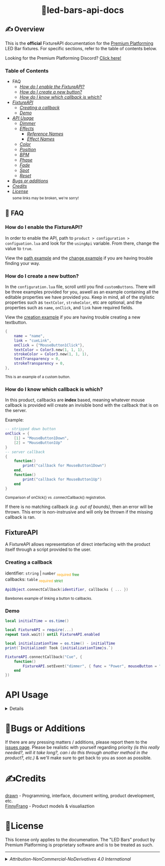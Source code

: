 
﻿<h1 align="center">👥led-bars-api-docs</h1>
##
## ✍️ Overview
This is the **official** FixtureAPI documentation for the [Premium Platforming](https://www.premiumplatforming.com/) LED Bar fixtures. For specific sections, refer to the table of contents below.

Looking for the Premium Platforming Discord? [Click here!](https://discord.gg/premiumplatforming/)

### Table of Contents
- FAQ
	- [*How do I enable the FixtureAPI?*](#how-do-i-enable-the-fixtureapi)
	- [*How do I create a new button?*](#how-do-i-create-a-new-button)
	- [*How do I know which callback is which?*](#how-do-i-know-which-callback-is-which)
- [*FixtureAPI*](#fixtureapi)
	- [*Creating a callback*](#creating-a-callback)
	- [*Demo*](#demo)
- [*API Usage*](#api-usage)
	- [*Dimmer*](#dimmer)
	- [*Effects*](#effects)
		- [*Reference Names*](#reference-names)
		- [*Effect Names*](#effect-names)
	- [*Color*](#color)
	- [*Position*](#position)
	- [*BPM*](#bpm)
	- [*Phase*](#phase)
	- [*Fade*](#fade)
	- [*Spot*](#spot)
	- [*Reset*](#reset)
- [*Bugs or additions*](#bugs-or-additions)
- [*Credits*](#credits)
- [*License*](#license) 
<br><sub>some links may be broken, we're sorry!</sub>

## 💭 FAQ

### How do I enable the FixtureAPI?
In order to enable the API, path to `product > configuration > configuation.lua` and look for the `usingApi` variable. From there, change the value to `true`.

View the [path example](./content/path-to-configuration.gif) and the [change example](./content/change-api-status.gif) if you are having trouble finding your way.

### How do I create a new button?
In the `configuration.lua` file, scroll until you find `customButtons`. There will be three examples provided for you, aswell as an example containing all the editable properties we have provided you. Keep in mind, all of the stylistic properties such as `textColor`, `strokeColor`, etc are optional, and the properties such as `name`, `onClick`, and `link` have required fields.

View the [creation example](./content/create-new-button.gif) if you are having trouble creating a new textbutton.

```lua
{
	name = "name",
	link = "cueLink",
	onClick = {"MouseButton1Click"},
	textColor = Color3.new(1, 1, 1),
	strokeColor = Color3.new(1, 1, 1),
	textTransparency = 0,
	strokeTransparency = 0,
},
```
<sub>This is an example of a custom button.</sub>

### How do I know which callback is which?
In this product, callbacks are **index** based, meaning whatever mouse callback is provided will create an invisible bond with the callback that is on the server.

Example:
```lua
-- stripped down button
onClick = {
	[1] = "MouseButton1Down",
	[2] = "MouseButton1Up"
}
-- server callback
{
	function()
		print("callback for MouseButton1Down")
	end,
	function()
		print("callback for MouseButton1Up")
	end
}
```
<sub>Comparison of onClick{} vs .connectCallback() registration.</sub>


If there is no matching callback *(e.g. out of bounds)*, then an error will be thrown. This error is non-instrusive and will only be thrown if the missing callback is ran.


## FixtureAPI
A FixtureAPI allows representation of direct interfacing with the product itself through a script provided to the user.

### Creating a callback
identifier: `string` | `number` <sub><span style="color:orange">required</span></sub> <sub><span style="color:green">free</span></sub><br>
callbacks: `table` <sub><span style="color:orange">required</span></sub> <sub><span style="color:green">strict</span></sub><br>

```lua
ApiObject.connectCallback(identifier, callbacks { ... })
```
<sub>Barebones example of linking a button to callbacks.</sub>

### Demo
```lua
local initialTime = os.time()

local FixtureAPI = require(...)
repeat task.wait() until FixtureAPI.enabled

local initializationTime = os.time() - initialTime
print(`Initialized! Took {initializationTime}s.`)

FixtureAPI.connectCallback("Cue", {
	function()
		FixtureAPI.setEvent("dimmer", { func = "Power", mouseButton = "MouseButton1Click", lightOn = true })
	end
})
```

# API Usage
<details>

## Dimmer
<details>  
<summary>Dimmer Button Table</summary>
    
| func          | mouseButton      | lightOn  |
| ------------- | ---------------- | -------- |
| **Power**     | MouseButton1Down | true     |
|               | MouseButton2Down | false    |
|               | MouseButton1Up   | false    |
|               |                  |          |
| **Fade In**   | MouseButton1Down | true     |
|               |                  |          |
| **Fade Out**  | MouseButton1Down | false    |
|               |                  |          |
| **Pulse A/B** | MouseButton1Down | false    |
|               | MouseButton2Down | false    |
|               |                  |          |
| **Fade A/B**  | MouseButton1Down | true     |
|               | MouseButton2Down | true     |
|               | MouseButton1Up   | false    |
|               | MouseButton2Up   | false    |
|               |                  |          |
| **Hold A/B**  | MouseButton1Down | true     |
|               | MouseButton2Down | true     |
|               | MouseButton1Up   | false    |
|               | MouseButton2Up   | false    |
|               |                  |          |
| **Hold L/R**  | MouseButton2Down | true     |
|               | MouseButton1Down | true     |
|               | MouseButton1Up   | false    |
|               | MouseButton2Up   | false    |

Please refer to the example below for further clarification. <br> 
---
Refer to the chart to implement different functionality. In order to see what mouse button click does what, interface with the panel directly before choosing your `mouseButton` field.
```lua
ApiObject.setEvent("dimmer", { func = "Power", mouseButton = "MouseButton1Down", lightOn = true })
```

</details>

## Effects
Due to the nature of how the carousel was programmed, interfacing with effects is not as simple as one may imagine, and you will need to refer to a table in order to correctly write the name down.

In the effects pool, there is an incremental value in the top right of every effect button. This number does not represent the number of the effect, but rather the number *minus* three, so you will have to account that into any effect you are trying to toggle.

Additionally, there is an alphabetical value at the beginning of every effect, starting at a & ending at z.

### Reference Names
```lua
"a_Random Strobe", "b_Random Fade", "c_Strobe", "d_Effect_1" "e_Effect_2", "f_Effect_3", "g_Effect_4", "h_Effect_5", "i_Effect_6", "j_Effect_7", "k_Effect_8", "l_Effect_9", "m_Effect_10", "n_Effect_11", "o_Effect_12", "p_Effect_13", "q_Effect_14", "r_Effect_15", "s_Effect_16", "t_Effect_17", "u_Effect_18", "v_Effect_19", "w_Effect_20", "x_Effect_21", "y_Effect_22", "z_Effect_23" 
```
<sub>Pathing directly to the button within the panel is an option, but this option makes it easier. This only applies to "buttonReference."</sub>

### Effect Names
```lua
"Random Strobe", "Random Fade", "Strobe" "Effect_1", "Effect_2", "Effect_3", "Effect_4", "Effect_5", "Effect_6", "Effect_7", "Effect_8", "Effect_9", "Effect_10", "Effect_11", "Effect_12", "Effect_13", "Effect_14", "Effect_15", "Effect_16", "Effect_17", "Effect_18", "Effect_19", "Effect_20", "Effect_21", "Effect_22", "Effect_23" 
```
<sub>All "Effect_x" names carry the same naming mechanism. This only applies to "effectName."</sub>

**Example Below**:
```lua
ApiObject.setEvent("effect", {
	effects = {
		{
			effectName = "Random Strobe",
			buttonReference = "a_Random Strobe",
			on = true
		},
		{
			effectName = "Effect_1",
			buttonReference = "d_Effect_1",
			on = true
		},
	}
})
```

## Color
**IMPORTANT** Syntax is very different and very meticulous due to the nature of how __bad__ things can go if they are not replicated correctly. In order to do even/odd patterns you will need to send separate commands.

colorMode: `string` <sub><span style="color:orange">required</span></sub> <sub><span style="color:green">strict</span></sub><br>
color: `Color3` <sub><span style="color:orange">required</span></sub> <sub><span style="color:green">strict</span></sub><br>

Available modes to set for `colorMode` are `all`, `even`, and `odd`.

```lua
ApiObject.setEvent("color", { colorMode = "all", Color3.new(1, 1, 1)})
```

To create an even/odd color, follow this mechanism:
```lua
ApiObject.setEvent("color", { colorMode = "even", Color3.new(1, 0, 1)})
ApiObject.setEvent("color", { colorMode = "odd", Color3.new(0, 1, 0)})
```

## Position
Allows for the manipulation of various bpm  values. Available bpm values that can be controlled are `dimmer`, `movement`, & `color`.

positionIndex `number` <sub><span style="color:orange">required</span></sub> <sub><span style="color:green">strict</span></sub><br>


```lua
ApiObject.setEvent("position", positionIndex)
```

## ColorFX
Allows for the manipulation of several effects within the `color` category.

color `Color3` <sub><span style="color:orange">required</span></sub> <sub><span style="color:green">strict</span></sub><br>


```lua
ApiObject.setEvent("colorfx", color)
```

## BPM
Allows for the manipulation of various bpm  values. Available bpm values that can be controlled are `dimmer`, `movement`, & `color`.

valueName: `string` <sub><span style="color:orange">required</span></sub> <sub><span style="color:green">strict</span></sub><br>
value: `number` <sub><span style="color:orange">required</span></sub> <sub><span style="color:green">strict</span></sub>

```lua
ApiObject.setEvent("bpm", { valueName = name, value = value })
```

## Phase
Allows for the manipulation of various phase values. Available phase values that can be controlled are `dimmer`, `movement`, & `color`.

phaseName: `string` <sub><span style="color:orange">required</span></sub> <sub><span style="color:green">strict</span></sub><br>
value: `number` <sub><span style="color:orange">required</span></sub> <sub><span style="color:green">strict</span></sub>

```lua
ApiObject.setEvent("phase", { phaseName = name, value = value })
```

## Fade
This function allows you to modify the fade time of the fixture, controlling the speed at which transitions between different states occur.

value: `number` <sub><span style="color:orange">required</span></sub> <sub><span style="color:green">strict</span></sub>

```lua
ApiObject.setEvent("fade", { value = value })
```

## Spot
This feature provides the ability to enable or disable the spotlight functionality within the fixture.

spotValue: `boolean` <sub><span style="color:orange">required</span></sub> <sub><span style="color:green">strict</span></sub>

```lua
ApiObject.setEvent("spot", spotValue)
```

## Reset
This resets the entire fixture, restoring it to its default state.

```lua
ApiObject.setEvent("reset")
```
</details>

## 
# 👾Bugs or Additions
 
 If there are any pressing matters / additions, please report them to the [issues page](https://github.com/dr4wn/fixture-api-docs/issues). Please be realistic with yourself regarding priority *(is this really needed?, will it take long?, can i do this through another method in the product?, etc.)* & we'll make sure to get back to you as soon as possible. 
 
 
# ✍️Credits
 
 [drawn](https://github.com/dr4wn) - Programming, interface, document writing, product development, etc.<br>
 [FinnyFrang](https://roblox.com/profile/1) - Product models & visualiaztion
 
# 📜License

This license only applies to the documenation. The "LED Bars" product by Premium Platforming is proprietary software and is to be treated as such.

---
<details><summary><i>Attribution-NonCommercial-NoDerivatives 4.0 International</i></summary>
Creative Commons Corporation ("Creative Commons") is not a law firm and
does not provide legal services or legal advice. Distribution of
Creative Commons public licenses does not create a lawyer-client or
other relationship. Creative Commons makes its licenses and related
information available on an "as-is" basis. Creative Commons gives no
warranties regarding its licenses, any material licensed under their
terms and conditions, or any related information. Creative Commons
disclaims all liability for damages resulting from their use to the
fullest extent possible.

Using Creative Commons Public Licenses

Creative Commons public licenses provide a standard set of terms and
conditions that creators and other rights holders may use to share
original works of authorship and other material subject to copyright
and certain other rights specified in the public license below. The
following considerations are for informational purposes only, are not
exhaustive, and do not form part of our licenses.

     Considerations for licensors: Our public licenses are
     intended for use by those authorized to give the public
     permission to use material in ways otherwise restricted by
     copyright and certain other rights. Our licenses are
     irrevocable. Licensors should read and understand the terms
     and conditions of the license they choose before applying it.
     Licensors should also secure all rights necessary before
     applying our licenses so that the public can reuse the
     material as expected. Licensors should clearly mark any
     material not subject to the license. This includes other CC-
     licensed material, or material used under an exception or
     limitation to copyright. More considerations for licensors:
    wiki.creativecommons.org/Considerations_for_licensors

     Considerations for the public: By using one of our public
     licenses, a licensor grants the public permission to use the
     licensed material under specified terms and conditions. If
     the licensor's permission is not necessary for any reason--for
     example, because of any applicable exception or limitation to
     copyright--then that use is not regulated by the license. Our
     licenses grant only permissions under copyright and certain
     other rights that a licensor has authority to grant. Use of
     the licensed material may still be restricted for other
     reasons, including because others have copyright or other
     rights in the material. A licensor may make special requests,
     such as asking that all changes be marked or described.
     Although not required by our licenses, you are encouraged to
     respect those requests where reasonable. More considerations
     for the public:
    wiki.creativecommons.org/Considerations_for_licensees

=======================================================================

Creative Commons Attribution-NonCommercial-NoDerivatives 4.0
International Public License

By exercising the Licensed Rights (defined below), You accept and agree
to be bound by the terms and conditions of this Creative Commons
Attribution-NonCommercial-NoDerivatives 4.0 International Public
License ("Public License"). To the extent this Public License may be
interpreted as a contract, You are granted the Licensed Rights in
consideration of Your acceptance of these terms and conditions, and the
Licensor grants You such rights in consideration of benefits the
Licensor receives from making the Licensed Material available under
these terms and conditions.


Section 1 -- Definitions.

  a. Adapted Material means material subject to Copyright and Similar
     Rights that is derived from or based upon the Licensed Material
     and in which the Licensed Material is translated, altered,
     arranged, transformed, or otherwise modified in a manner requiring
     permission under the Copyright and Similar Rights held by the
     Licensor. For purposes of this Public License, where the Licensed
     Material is a musical work, performance, or sound recording,
     Adapted Material is always produced where the Licensed Material is
     synched in timed relation with a moving image.

  b. Copyright and Similar Rights means copyright and/or similar rights
     closely related to copyright including, without limitation,
     performance, broadcast, sound recording, and Sui Generis Database
     Rights, without regard to how the rights are labeled or
     categorized. For purposes of this Public License, the rights
     specified in Section 2(b)(1)-(2) are not Copyright and Similar
     Rights.

  c. Effective Technological Measures means those measures that, in the
     absence of proper authority, may not be circumvented under laws
     fulfilling obligations under Article 11 of the WIPO Copyright
     Treaty adopted on December 20, 1996, and/or similar international
     agreements.

  d. Exceptions and Limitations means fair use, fair dealing, and/or
     any other exception or limitation to Copyright and Similar Rights
     that applies to Your use of the Licensed Material.

  e. Licensed Material means the artistic or literary work, database,
     or other material to which the Licensor applied this Public
     License.

  f. Licensed Rights means the rights granted to You subject to the
     terms and conditions of this Public License, which are limited to
     all Copyright and Similar Rights that apply to Your use of the
     Licensed Material and that the Licensor has authority to license.

  g. Licensor means the individual(s) or entity(ies) granting rights
     under this Public License.

  h. NonCommercial means not primarily intended for or directed towards
     commercial advantage or monetary compensation. For purposes of
     this Public License, the exchange of the Licensed Material for
     other material subject to Copyright and Similar Rights by digital
     file-sharing or similar means is NonCommercial provided there is
     no payment of monetary compensation in connection with the
     exchange.

  i. Share means to provide material to the public by any means or
     process that requires permission under the Licensed Rights, such
     as reproduction, public display, public performance, distribution,
     dissemination, communication, or importation, and to make material
     available to the public including in ways that members of the
     public may access the material from a place and at a time
     individually chosen by them.

  j. Sui Generis Database Rights means rights other than copyright
     resulting from Directive 96/9/EC of the European Parliament and of
     the Council of 11 March 1996 on the legal protection of databases,
     as amended and/or succeeded, as well as other essentially
     equivalent rights anywhere in the world.

  k. You means the individual or entity exercising the Licensed Rights
     under this Public License. Your has a corresponding meaning.


Section 2 -- Scope.

  a. License grant.

       1. Subject to the terms and conditions of this Public License,
          the Licensor hereby grants You a worldwide, royalty-free,
          non-sublicensable, non-exclusive, irrevocable license to
          exercise the Licensed Rights in the Licensed Material to:

            a. reproduce and Share the Licensed Material, in whole or
               in part, for NonCommercial purposes only; and

            b. produce and reproduce, but not Share, Adapted Material
               for NonCommercial purposes only.

       2. Exceptions and Limitations. For the avoidance of doubt, where
          Exceptions and Limitations apply to Your use, this Public
          License does not apply, and You do not need to comply with
          its terms and conditions.

       3. Term. The term of this Public License is specified in Section
          6(a).

       4. Media and formats; technical modifications allowed. The
          Licensor authorizes You to exercise the Licensed Rights in
          all media and formats whether now known or hereafter created,
          and to make technical modifications necessary to do so. The
          Licensor waives and/or agrees not to assert any right or
          authority to forbid You from making technical modifications
          necessary to exercise the Licensed Rights, including
          technical modifications necessary to circumvent Effective
          Technological Measures. For purposes of this Public License,
          simply making modifications authorized by this Section 2(a)
          (4) never produces Adapted Material.

       5. Downstream recipients.

            a. Offer from the Licensor -- Licensed Material. Every
               recipient of the Licensed Material automatically
               receives an offer from the Licensor to exercise the
               Licensed Rights under the terms and conditions of this
               Public License.

            b. No downstream restrictions. You may not offer or impose
               any additional or different terms or conditions on, or
               apply any Effective Technological Measures to, the
               Licensed Material if doing so restricts exercise of the
               Licensed Rights by any recipient of the Licensed
               Material.

       6. No endorsement. Nothing in this Public License constitutes or
          may be construed as permission to assert or imply that You
          are, or that Your use of the Licensed Material is, connected
          with, or sponsored, endorsed, or granted official status by,
          the Licensor or others designated to receive attribution as
          provided in Section 3(a)(1)(A)(i).

  b. Other rights.

       1. Moral rights, such as the right of integrity, are not
          licensed under this Public License, nor are publicity,
          privacy, and/or other similar personality rights; however, to
          the extent possible, the Licensor waives and/or agrees not to
          assert any such rights held by the Licensor to the limited
          extent necessary to allow You to exercise the Licensed
          Rights, but not otherwise.

       2. Patent and trademark rights are not licensed under this
          Public License.

       3. To the extent possible, the Licensor waives any right to
          collect royalties from You for the exercise of the Licensed
          Rights, whether directly or through a collecting society
          under any voluntary or waivable statutory or compulsory
          licensing scheme. In all other cases the Licensor expressly
          reserves any right to collect such royalties, including when
          the Licensed Material is used other than for NonCommercial
          purposes.


Section 3 -- License Conditions.

Your exercise of the Licensed Rights is expressly made subject to the
following conditions.

  a. Attribution.

       1. If You Share the Licensed Material, You must:

            a. retain the following if it is supplied by the Licensor
               with the Licensed Material:

                 i. identification of the creator(s) of the Licensed
                    Material and any others designated to receive
                    attribution, in any reasonable manner requested by
                    the Licensor (including by pseudonym if
                    designated);

                ii. a copyright notice;

               iii. a notice that refers to this Public License;

                iv. a notice that refers to the disclaimer of
                    warranties;

                 v. a URI or hyperlink to the Licensed Material to the
                    extent reasonably practicable;

            b. indicate if You modified the Licensed Material and
               retain an indication of any previous modifications; and

            c. indicate the Licensed Material is licensed under this
               Public License, and include the text of, or the URI or
               hyperlink to, this Public License.

          For the avoidance of doubt, You do not have permission under
          this Public License to Share Adapted Material.

       2. You may satisfy the conditions in Section 3(a)(1) in any
          reasonable manner based on the medium, means, and context in
          which You Share the Licensed Material. For example, it may be
          reasonable to satisfy the conditions by providing a URI or
          hyperlink to a resource that includes the required
          information.

       3. If requested by the Licensor, You must remove any of the
          information required by Section 3(a)(1)(A) to the extent
          reasonably practicable.


Section 4 -- Sui Generis Database Rights.

Where the Licensed Rights include Sui Generis Database Rights that
apply to Your use of the Licensed Material:

  a. for the avoidance of doubt, Section 2(a)(1) grants You the right
     to extract, reuse, reproduce, and Share all or a substantial
     portion of the contents of the database for NonCommercial purposes
     only and provided You do not Share Adapted Material;

  b. if You include all or a substantial portion of the database
     contents in a database in which You have Sui Generis Database
     Rights, then the database in which You have Sui Generis Database
     Rights (but not its individual contents) is Adapted Material; and

  c. You must comply with the conditions in Section 3(a) if You Share
     all or a substantial portion of the contents of the database.

For the avoidance of doubt, this Section 4 supplements and does not
replace Your obligations under this Public License where the Licensed
Rights include other Copyright and Similar Rights.


Section 5 -- Disclaimer of Warranties and Limitation of Liability.

  a. UNLESS OTHERWISE SEPARATELY UNDERTAKEN BY THE LICENSOR, TO THE
     EXTENT POSSIBLE, THE LICENSOR OFFERS THE LICENSED MATERIAL AS-IS
     AND AS-AVAILABLE, AND MAKES NO REPRESENTATIONS OR WARRANTIES OF
     ANY KIND CONCERNING THE LICENSED MATERIAL, WHETHER EXPRESS,
     IMPLIED, STATUTORY, OR OTHER. THIS INCLUDES, WITHOUT LIMITATION,
     WARRANTIES OF TITLE, MERCHANTABILITY, FITNESS FOR A PARTICULAR
     PURPOSE, NON-INFRINGEMENT, ABSENCE OF LATENT OR OTHER DEFECTS,
     ACCURACY, OR THE PRESENCE OR ABSENCE OF ERRORS, WHETHER OR NOT
     KNOWN OR DISCOVERABLE. WHERE DISCLAIMERS OF WARRANTIES ARE NOT
     ALLOWED IN FULL OR IN PART, THIS DISCLAIMER MAY NOT APPLY TO YOU.

  b. TO THE EXTENT POSSIBLE, IN NO EVENT WILL THE LICENSOR BE LIABLE
     TO YOU ON ANY LEGAL THEORY (INCLUDING, WITHOUT LIMITATION,
     NEGLIGENCE) OR OTHERWISE FOR ANY DIRECT, SPECIAL, INDIRECT,
     INCIDENTAL, CONSEQUENTIAL, PUNITIVE, EXEMPLARY, OR OTHER LOSSES,
     COSTS, EXPENSES, OR DAMAGES ARISING OUT OF THIS PUBLIC LICENSE OR
     USE OF THE LICENSED MATERIAL, EVEN IF THE LICENSOR HAS BEEN
     ADVISED OF THE POSSIBILITY OF SUCH LOSSES, COSTS, EXPENSES, OR
     DAMAGES. WHERE A LIMITATION OF LIABILITY IS NOT ALLOWED IN FULL OR
     IN PART, THIS LIMITATION MAY NOT APPLY TO YOU.

  c. The disclaimer of warranties and limitation of liability provided
     above shall be interpreted in a manner that, to the extent
     possible, most closely approximates an absolute disclaimer and
     waiver of all liability.


Section 6 -- Term and Termination.

  a. This Public License applies for the term of the Copyright and
     Similar Rights licensed here. However, if You fail to comply with
     this Public License, then Your rights under this Public License
     terminate automatically.

  b. Where Your right to use the Licensed Material has terminated under
     Section 6(a), it reinstates:

       1. automatically as of the date the violation is cured, provided
          it is cured within 30 days of Your discovery of the
          violation; or

       2. upon express reinstatement by the Licensor.

     For the avoidance of doubt, this Section 6(b) does not affect any
     right the Licensor may have to seek remedies for Your violations
     of this Public License.

  c. For the avoidance of doubt, the Licensor may also offer the
     Licensed Material under separate terms or conditions or stop
     distributing the Licensed Material at any time; however, doing so
     will not terminate this Public License.

  d. Sections 1, 5, 6, 7, and 8 survive termination of this Public
     License.


Section 7 -- Other Terms and Conditions.

  a. The Licensor shall not be bound by any additional or different
     terms or conditions communicated by You unless expressly agreed.

  b. Any arrangements, understandings, or agreements regarding the
     Licensed Material not stated herein are separate from and
     independent of the terms and conditions of this Public License.


Section 8 -- Interpretation.

  a. For the avoidance of doubt, this Public License does not, and
     shall not be interpreted to, reduce, limit, restrict, or impose
     conditions on any use of the Licensed Material that could lawfully
     be made without permission under this Public License.

  b. To the extent possible, if any provision of this Public License is
     deemed unenforceable, it shall be automatically reformed to the
     minimum extent necessary to make it enforceable. If the provision
     cannot be reformed, it shall be severed from this Public License
     without affecting the enforceability of the remaining terms and
     conditions.

  c. No term or condition of this Public License will be waived and no
     failure to comply consented to unless expressly agreed to by the
     Licensor.

  d. Nothing in this Public License constitutes or may be interpreted
     as a limitation upon, or waiver of, any privileges and immunities
     that apply to the Licensor or You, including from the legal
     processes of any jurisdiction or authority.

=======================================================================

Creative Commons is not a party to its public
licenses. Notwithstanding, Creative Commons may elect to apply one of
its public licenses to material it publishes and in those instances
will be considered the “Licensor.” The text of the Creative Commons
public licenses is dedicated to the public domain under the CC0 Public
Domain Dedication. Except for the limited purpose of indicating that
material is shared under a Creative Commons public license or as
otherwise permitted by the Creative Commons policies published at
creativecommons.org/policies, Creative Commons does not authorize the
use of the trademark "Creative Commons" or any other trademark or logo
of Creative Commons without its prior written consent including,
without limitation, in connection with any unauthorized modifications
to any of its public licenses or any other arrangements,
understandings, or agreements concerning use of licensed material. For
the avoidance of doubt, this paragraph does not form part of the
public licenses.

Creative Commons may be contacted at creativecommons.org.
</details>
